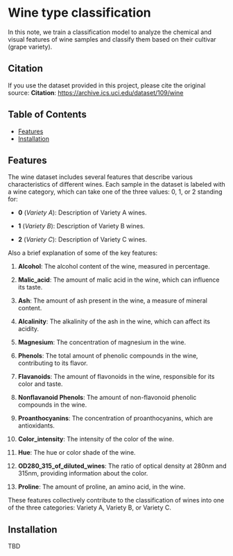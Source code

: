 # Wine type classification

In this note, we train a classification model to analyze the chemical and visual features of wine samples and classify them based on their cultivar (grape variety).

## Citation

If you use the dataset provided in this project, please cite the original source:
**Citation**: https://archive.ics.uci.edu/dataset/109/wine

## Table of Contents

- [Features](#features)
- [Installation](#installation)


## Features

The wine dataset includes several features that describe various characteristics of different wines. Each sample in the dataset is labeled with a wine category, which can take one of the three values: 0, 1, or 2 standing for: 

- **0** (*Variety A*): Description of Variety A wines.

- **1** (*Variety B*): Description of Variety B wines.

- **2** (*Variety C*): Description of Variety C wines.

Also a brief explanation of some of the key features:

1. **Alcohol**: The alcohol content of the wine, measured in percentage.

2. **Malic_acid**: The amount of malic acid in the wine, which can influence its taste.

3. **Ash**: The amount of ash present in the wine, a measure of mineral content.

4. **Alcalinity**: The alkalinity of the ash in the wine, which can affect its acidity.

5. **Magnesium**: The concentration of magnesium in the wine.

6. **Phenols**: The total amount of phenolic compounds in the wine, contributing to its flavor.

7. **Flavanoids**: The amount of flavonoids in the wine, responsible for its color and taste.

8. **Nonflavanoid Phenols**: The amount of non-flavonoid phenolic compounds in the wine.

9. **Proanthocyanins**: The concentration of proanthocyanins, which are antioxidants.

10. **Color_intensity**: The intensity of the color of the wine.

11. **Hue**: The hue or color shade of the wine.

12. **OD280_315_of_diluted_wines**: The ratio of optical density at 280nm and 315nm, providing information about the color.

13. **Proline**: The amount of proline, an amino acid, in the wine.

These features collectively contribute to the classification of wines into one of the three categories: Variety A, Variety B, or Variety C.


## Installation

TBD
